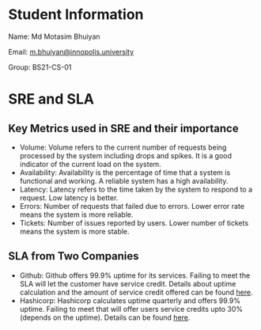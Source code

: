 # Student Information
Name: Md Motasim Bhuiyan

Email: m.bhuiyan@innopolis.university

Group: BS21-CS-01

# SRE and SLA
## Key Metrics used in SRE and their importance
- Volume: Volume refers to the current number of requests being processed by the system including drops and spikes. It is a good indicator of the current load on the system.
- Availability: Availability is the percentage of time that a system is functional and working. A reliable system has a high availability.
- Latency: Latency refers to the time taken by the system to respond to a request. Low latency is better.
- Errors: Number of requests that failed due to errors. Lower error rate means the system is more reliable. 
- Tickets: Number of issues reported by users. Lower number of tickets means the system is more stable.

## SLA from Two Companies
- Github: Github offers 99.9% uptime for its services. Failing to meet the SLA will let the customer have service credit. Details about uptime calculation and the amount of service credit offered can be found [here](https://github.com/customer-terms/github-online-services-sla).
- Hashicorp: Hashicorp calculates uptime quarterly and offers 99.9% uptime. Failing to meet that will offer users service credits upto 30% (depends on the uptime). Details can be found [here](https://portal.cloud.hashicorp.com/sla).